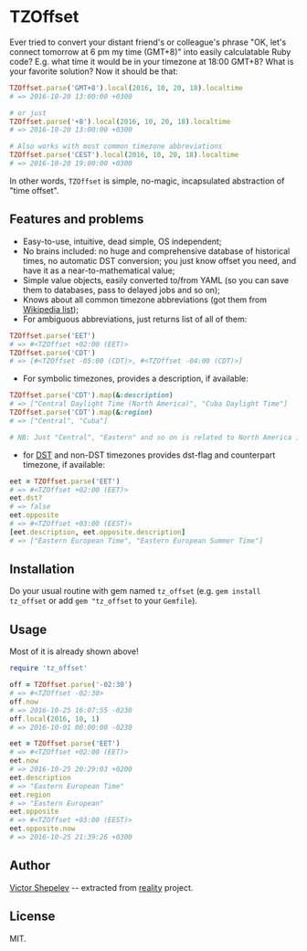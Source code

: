 # TZOffset

Ever tried to convert your distant friend's or colleague's phrase "OK, let's connect tomorrow
at 6 pm my time (GMT+8)" into easily calculatable Ruby code? E.g. what time it would be in your
timezone at 18:00 GMT+8? What is your favorite solution? Now it should be that:

```ruby
TZOffset.parse('GMT+8').local(2016, 10, 20, 18).localtime
# => 2016-10-20 13:00:00 +0300

# or just
TZOffset.parse('+8').local(2016, 10, 20, 18).localtime
# => 2016-10-20 13:00:00 +0300

# Also works with most common timezone abbreviations
TZOffset.parse('CEST').local(2016, 10, 20, 18).localtime
# => 2016-10-20 19:00:00 +0300
```

In other words, `TZOffset` is simple, no-magic, incapsulated abstraction of "time offset".

## Features and problems

* Easy-to-use, intuitive, dead simple, OS independent;
* No brains included: no huge and comprehensive database of historical times, no automatic
  DST conversion; you just know offset you need, and have it as a near-to-mathematical
  value;
* Simple value objects, easily converted to/from YAML (so you can save them to databases,
  pass to delayed jobs and so on);
* Knows about all common timezone abbreviations (got them from
  [Wikipedia list](https://en.wikipedia.org/wiki/List_of_time_zone_abbreviations));
* For ambiguous abbreviations, just returns list of all of them:

```ruby
TZOffset.parse('EET')
# => #<TZOffset +02:00 (EET)>
TZOffset.parse('CDT')
# => [#<TZOffset -05:00 (CDT)>, #<TZOffset -04:00 (CDT)>]
```

* For symbolic timezones, provides a description, if available:

```ruby
TZOffset.parse('CDT').map(&:description)
# => ["Central Daylight Time (North America)", "Cuba Daylight Time"]
TZOffset.parse('CDT').map(&:region)
# => ["Central", "Cuba"]

# NB: Just "Central", "Eastern" and so on is related to North America in timezones nomenclature
```

* for [DST](https://en.wikipedia.org/wiki/Daylight_saving_time) and non-DST timezones provides
  dst-flag and counterpart timezone, if available:

```ruby
eet = TZOffset.parse('EET')
# => #<TZOffset +02:00 (EET)>
eet.dst?
# => false
eet.opposite
# => #<TZOffset +03:00 (EEST)>
[eet.description, eet.opposite.description]
# => ["Eastern European Time", "Eastern European Summer Time"]
```

## Installation

Do your usual routine with gem named `tz_offset` (e.g. `gem install tz_offset` or add
`gem "tz_offset` to your `Gemfile`).

## Usage

Most of it is already shown above!

```ruby
require 'tz_offset'

off = TZOffset.parse('-02:30')
# => #<TZOffset -02:30>
off.now
# => 2016-10-25 16:07:55 -0230
off.local(2016, 10, 1)
# => 2016-10-01 00:00:00 -0230

eet = TZOffset.parse('EET')
# => #<TZOffset +02:00 (EET)>
eet.now
# => 2016-10-25 20:29:03 +0200
eet.description
# => "Eastern European Time"
eet.region
# => "Eastern European"
eet.opposite
# => #<TZOffset +03:00 (EEST)>
eet.opposite.now
# => 2016-10-25 21:39:26 +0300
```

## Author

[Victor Shepelev](http://zverok.github.io/) -- extracted from [reality](https://github.com/molybdenum-99/reality)
project.

## License

MIT.
